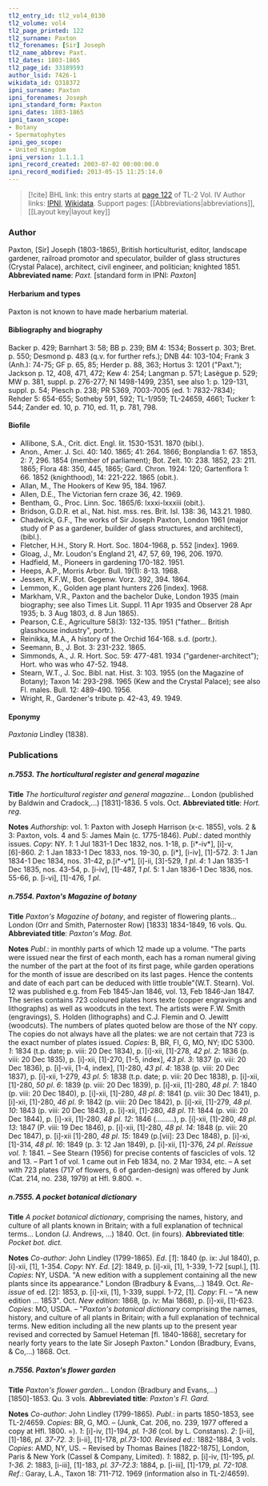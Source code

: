 ```yaml
---
tl2_entry_id: tl2_vol4_0130
tl2_volume: vol4
tl2_page_printed: 122
tl2_surname: Paxton
tl2_forenames: [Sir] Joseph
tl2_name_abbrev: Paxt.
tl2_dates: 1803-1865
tl2_page_id: 33189593
author_lsid: 7426-1
wikidata_id: Q318372
ipni_surname: Paxton
ipni_forenames: Joseph
ipni_standard_form: Paxton
ipni_dates: 1803-1865
ipni_taxon_scope: 
- Botany
- Spermatophytes
ipni_geo_scope: 
- United Kingdom
ipni_version: 1.1.1.1
ipni_record_created: 2003-07-02 00:00:00.0
ipni_record_modified: 2013-05-15 11:25:14.0
---
```


> [!cite] BHL link: this entry starts at [page 122](https://www.biodiversitylibrary.org/page/33189593) of TL-2 Vol. IV
> Author links: [IPNI](https://www.ipni.org/a/7426-1), [Wikidata](https://www.wikidata.org/wiki/Q318372). Support pages: [[Abbreviations|abbreviations]], [[Layout key|layout key]]

### Author

Paxton, \[Sir\] Joseph (1803-1865), British horticulturist, editor, landscape gardener, railroad promotor and speculator, builder of glass structures (Crystal Palace), architect, civil engineer, and politician; knighted 1851. 
**Abbreviated name**: *Paxt.* \[standard form in IPNI: *Paxton*\]

#### Herbarium and types

Paxton is not known to have made herbarium material.

#### Bibliography and biography

Backer p. 429; Barnhart 3: 58; BB p. 239; BM 4: 1534; Bossert p. 303; Bret. p. 550; Desmond p. 483 (q.v. for further refs.); DNB 44: 103-104; Frank 3 (Anh.): 74-75; GF p. 65, 85; Herder p. 88, 363; Hortus 3: 1201 ("Paxt."); Jackson p. 12, 408, 471, 472; Kew 4: 254; Langman p. 571; Lasègue p. 529; MW p. 381, suppl. p. 276-277; NI 1498-1499, 2351, see also 1: p. 129-131, suppl. p. 54; Plesch p. 238; PR 5369, 7003-7005 (ed. 1: 7832-7834); Rehder 5: 654-655; Sotheby 591, 592; TL-1/959; TL-24659, 4661; Tucker 1: 544; Zander ed. 10, p. 710, ed. 11, p. 781, 798.

#### Biofile

- Allibone, S.A., Crit. dict. Engl. lit. 1530-1531. 1870 (bibl.).
- Anon., Amer. J. Sci. 40: 140. 1865; 41: 264. 1866; Bonplandia 1: 67. 1853, 2: 7, 296. 1854 (member of parliament); Bot. Zeit. 10: 238. 1852, 23: 211. 1865; Flora 48: 350, 445, 1865; Gard. Chron. 1924: 120; Gartenflora 1: 66. 1852 (knighthood), 14: 221-222. 1865 (obit.).
- Allan, M., The Hookers of Kew 95, 184. 1967.
- Allen, D.E., The Victorian fern craze 36, 42. 1969.
- Bentham, G., Proc. Linn. Soc. 1865/6: lxxxi-lxxxiii (obit.).
- Bridson, G.D.R. et al., Nat. hist. mss. res. Brit. Isl. 138: 36, 143.21. 1980.
- Chadwick, G.F., The works of Sir Joseph Paxton, London 1961 (major study of P as a gardener, builder of glass structures, and architect), (bibl.).
- Fletcher, H.H., Story R. Hort. Soc. 1804-1968, p. 552 \[index\]. 1969.
- Gloag, J., Mr. Loudon's England 21, 47, 57, 69, 196, 206. 1970.
- Hadfield, M., Pioneers in gardening 170-182. 1951.
- Heeps, A.P., Morris Arbor. Bull. 19(1): 8-13. 1968.
- Jessen, K.F.W., Bot. Gegenw. Vorz. 392, 394. 1864.
- Lemmon, K., Golden age plant hunters 226 \[index\]. 1968.
- Markham, V.R., Paxton and the bachelor Duke, London 1935 (main biography; see also Times Lit. Suppl. 11 Apr 1935 and Observer 28 Apr 1935; b. 3 Aug 1803, d. 8 Jun 1865).
- Pearson, C.E., Agriculture 58(3): 132-135. 1951 ("father... British glasshouse industry", portr.).
- Reinikka, M.A., A history of the Orchid 164-168. s.d. (portr.).
- Seemann, B., J. Bot. 3: 231-232. 1865.
- Simmonds, A., J. R. Hort. Soc. 59: 477-481. 1934 ("gardener-architect"); Hort. who was who 47-52. 1948.
- Stearn, W.T., J. Soc. Bibl. nat. Hist. 3: 103. 1955 (on the Magazine of Botany); Taxon 14: 293-298. 1965 (Kew and the Crystal Palace); see also Fl. males. Bull. 12: 489-490. 1956.
- Wright, R., Gardener's tribute p. 42-43, 49. 1949.

#### Eponymy

*Paxtonia* Lindley (1838).

### Publications

##### n.7553. The horticultural register and general magazine

**Title**
*The horticultural register and general magazine*... London (published by Baldwin and Cradock,...) \[1831\]-1836. 5 vols. Oct.
**Abbreviated title**: *Hort. reg.*

**Notes**
*Authorship*: vol. 1: Paxton with Joseph Harrison (x-c. 1855), vols. 2 & 3: Paxton, vols. 4 and 5: James Main (c. 1775-1846).
*Publ*.: dated monthly issues. *Copy*: NY.
*1*: 1 Jul 1831-1 Dec 1832, nos. 1-18, p. \[i\*-iv\*\], \[i\]-v, \[6\]-860.
*2*: 1 Jan 1833-1 Dec 1833, nos. 19-30, p. \[i\*\], \[i-iv\], \[1\]-572.
*3*: 1 Jan 1834-1 Dec 1834, nos. 31-42, p.\[i\*-v\*\], \[i\]-ii, \[3\]-529, *1 pl*.
*4*: 1 Jan 1835-1 Dec 1835, nos. 43-54, p. \[i-iv\], \[1\]-487, *1 pl*.
5: 1 Jan 1836-1 Dec 1836, nos. 55-66, p. \[i-vi\], \[1\]-476, *1 pl*.

##### n.7554. Paxton's Magazine of botany

**Title**
*Paxton's Magazine of botany*, and register of flowering plants... London (Orr and Smith, Paternoster Row) \[1833\] 1834-1849, 16 vols. Qu.
**Abbreviated title**: *Paxton's Mag. Bot.*

**Notes**
*Publ*.: in monthly parts of which 12 made up a volume. "The parts were issued near the first of each month, each has a roman numeral giving the number of the part at the foot of its first page, while garden operations for the month of issue are described on its last pages. Hence the contents and date of each part can be deduced with little trouble"(W.T. Stearn). Vol. 12 was published e.g. from Feb 1845-Jan 1846, vol. 13, Feb 1846-Jan 1847.
The series contains 723 coloured plates hors texte (copper engravings and lithographs) as well as woodcuts in the text. The artists were F.W. Smith (engravings), S. Holden (lithographs) and C.J. Flemin and O. Jewitt (woodcuts). The numbers of plates quoted below are those of the NY copy. The copies do not always have all the plates: we are not certain that 723 is the exact number of plates issued.
*Copies*: B, BR, FI, G, MO, NY; IDC 5300.
*1*: 1834 (t.p. date; p. viii: 20 Dec 1834), p. \[i\]-xii, \[1\]-278, *42 pl*.
*2*: 1836 (p. viii: 20 Dec 1835), p. \[i\]-xii, \[1\]-270, \[1-5, index\], *43 pl*.
*3*: 1837 (p. viii: 20 Dec 1836), p. \[i\]-vii, \[1-4, index\], \[1\]-280, *43 pl*.
*4*: 1838 (p. viii: 20 Dec 1837), p. \[i\]-xii, 1-279, *43 pl*.
*5*: 1838 (t.p. date; p. viii: 20 Dec 1838), p. \[i\]-xii, \[1\]-280, *50 pl*.
*6*: 1839 (p. viii: 20 Dec 1839), p. \[i\]-xii, \[1\]-280, *48 pl*.
*7*: 1840 (p. viii: 20 Dec 1840), p. \[i\]-xii, \[1\]-280, *48 pl*.
*8*: 1841 (p. viii: 30 Dec 1841), p. \[i\]-xii, \[1\]-280, *46 pl*.
*9*: 1842 (p. viii: 20 Dec 1842), p. \[i\]-xii, \[1\]-279, *48 pl*.
*10*: 1843 (p. viii: 20 Dec 1843), p. \[i\]-xii, \[1\]-280, *48 pl*.
*11*: 1844 (p. viii: 20 Dec 1844), p. \[i\]-xii, \[1\]-280, *48 pl*.
*12*: 1846 (.........), p. \[i\]-xii, \[1\]-280, *48 pl*.
*13*: 1847 (P. viii: 19 Dec 1846), p. \[i\]-xii, \[1\]-280, *48 pl*.
*14*: 1848 (p. viii: 20 Dec 1847), p. \[i\]-xii \[1\]-280, *48 pl*.
*15*: 1849 (p.\[vii\]: 23 Dec 1848), p. \[i\]-xi, \[1\]-314, *48 pl*.
*16*: 1849 (p. 3: 12 Jan 1849), p. \[i\]-xii, \[1\]-376, *24 pl*.
*Reissue vol. 1*: 1841. – See Stearn (1956) for precise contents of fascicles of vols. 12 and 13. – Part 1 of vol. 1 came out in Feb 1834, no. 2 Mar 1934, etc. – A set with 723 plates (717 of flowers, 6 of garden-design) was offered by Junk (Cat. 214, no. 238, 1979) at Hfl. 9.800. =.

##### n.7555. A pocket botanical dictionary

**Title**
*A pocket botanical dictionary*, comprising the names, history, and culture of all plants known in Britain; with a full explanation of technical terms... London (J. Andrews, ...) 1840. Oct. (in fours).
**Abbreviated title**: *Pocket bot. dict.*

**Notes**
*Co-author*: John Lindley (1799-1865).
*Ed*. \[*1*\]: 1840 (p. ix: Jul 1840), p. \[i\]-xii, \[1\], 1-354. *Copy*: NY.
*Ed*. \[*2*\]: 1849, p. \[i\]-xii, \[1\], 1-339, 1-72 \[supl.\], \[1\]. *Copies*: NY, USDA. "A new edition with a supplement containing all the new plants since its appearance." London (Bradbury & Evans,...) 1849. Oct.
*Re-issue* of ed. \[2\]: 1853, p. \[i\]-xii, \[1\], 1-339, suppl. 1-72, \[1\]. *Copy*: FI. – "A new edition ... 1853". Oct.
*New edition*: 1868, (p. iv: Mai 1868), p. \[i\]-xii, \[1\]-623. *Copies*: MO, USDA. – "*Paxton's botanical dictionary* comprising the names, history, and culture of all plants in Britain; with a full explanation of technical terms. New edition including all the new plants up to the present year revised and corrected by Samuel Heteman \[fl. 1840-1868\], secretary for nearly forty years to the late Sir Joseph Paxton." London (Bradbury, Evans, & Co,...) 1868. Oct.

##### n.7556. Paxton's flower garden

**Title**
*Paxton's flower garden*... London (Bradbury and Evans,...) \[1850\]-1853. Qu. 3 vols.
**Abbreviated title**: *Paxton's Fl. Gard.*

**Notes**
*Co-author*: John Lindley (1799-1865).
*Publ*.: in parts 1850-1853, see TL-2/4659. *Copies*: BR, G, MO. – (Junk, Cat. 206, no. 239, 1977 offered a copy at Hfl. 1800. =).
*1*: \[i\]-iv, \[1\]-194, *pl. 1-36* (col. by L. Constans).
*2*: \[i-ii\], \[1\]-186, *pl. 37-72.*
*3*: \[i-ii\], \[1\]-178, *pl.73-100.*
*Revised ed*.: 1882-1884, 3 vols. *Copies*: AMD, NY, US. – Revised by Thomas Baines \[1822-1875\], London, Paris & New York (Cassel & Company, Limited).
*1*: 1882, p. \[i\]-iv, \[1\]-195, *pl. 1-36. 2*: 1883, \[i-iii\], \[1\]-183, *pl. 37-72.3*: 1884, p. \[i-iii\], \[1\]-179, *pl. 72-108.*
*Ref*.: Garay, L.A., Taxon 18: 711-712. 1969 (information also in TL-2/4659).


